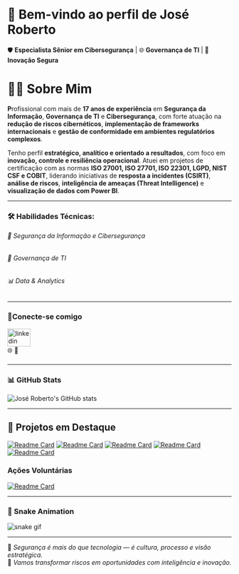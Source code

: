 # 👋 Bem-vindo ao perfil de **José Roberto**

🛡️ **Especialista Sênior em Cibersegurança** | 🌐 **Governança de TI** | 🚀 **Inovação Segura**

# 👨‍💼 Sobre Mim

**P**rofissional com mais de **17 anos de experiência** em **Segurança da Informação**, **Governança de TI** e **Cibersegurança**, com forte atuação na **redução de riscos cibernéticos**, **implementação de frameworks internacionais** e **gestão de conformidade em ambientes regulatórios complexos**.

Tenho perfil **estratégico, analítico e orientado a resultados**, com foco em **inovação, controle e resiliência operacional**. Atuei em projetos de certificação com as normas **ISO 27001, ISO 27701, ISO 22301, LGPD, NIST CSF e COBIT**, liderando iniciativas de **resposta a incidentes (CSIRT)**, **análise de riscos**, **inteligência de ameaças (Threat Intelligence)** e **visualização de dados com Power BI**.

---

### 🛠️ Habilidades Técnicas:

###### 🔐 Segurança da Informação e Cibersegurança

###### 🧭 Governança de TI

###### 📊 Data & Analytics
---

### 🔗Conecte-se comigo

<div align="left">
  <a href="https://www.linkedin.com/in/jose-roberto-risk/" target="_blank">
    <img src="https://raw.githubusercontent.com/maurodesouza/profile-readme-generator/master/src/assets/icons/social/linkedin/default.svg" width="52" height="40" alt="linkedin logo"  />
  </a>
</div>
🌐 
📧

###
 
---

### 📊 GitHub Stats

![José Roberto's GitHub stats](https://github-readme-stats.vercel.app/api?username=JRobertoFluy&show_icons=true&theme=gruvbox_light)  


---

## 🧩 **Projetos em Destaque**

[![Readme Card](https://github-readme-stats.vercel.app/api/pin/?username=JRobertoFluy&repo=Portfolio&theme=gruvbox_light)](https://github.com/JRobertoFluy/Portfolio)
[![Readme Card](https://github-readme-stats.vercel.app/api/pin/?username=JRobertoFluy&repo=Portfolio&theme=gruvbox_light)](https://github.com/JRobertoFluy/Portfolio)
[![Readme Card](https://github-readme-stats.vercel.app/api/pin/?username=JRobertoFluy&repo=Projeto_ISO27001&theme=gruvbox_light)](https://github.com/JRobertoFluy/Projeto_ISO27001)
[![Readme Card](https://github-readme-stats.vercel.app/api/pin/?username=JRobertoFluy&repo=GovernancaTI&theme=gruvbox_light)](https://github.com/JRobertoFluy/GovernancaTI)
[![Readme Card](https://github-readme-stats.vercel.app/api/pin/?username=JRobertoFluy&repo=Skills&theme=gruvbox_light)](https://github.com/JRobertoFluy/Skills)


### Ações Voluntárias

[![Readme Card](https://github-readme-stats.vercel.app/api/pin/?username=JRobertoFluy&repo=Acoes_Sociais-Voluntariado&theme=gruvbox_light)](https://github.com/JRobertoFluy/Acoes_Sociais-Voluntariado)

---

### 🐍 Snake Animation

![snake gif](https://github.com/JRobertoFluy/JRobertoFluy/blob/output/github-contribution-grid-snake.svg)

---


🔐 *Segurança é mais do que tecnologia — é cultura, processo e visão estratégica.*  
💼 *Vamos transformar riscos em oportunidades com inteligência e inovação.*

